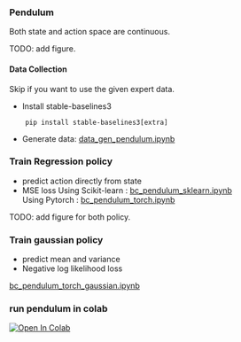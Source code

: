 ### Pendulum
Both state and action space are continuous.

TODO: add figure.

#### Data Collection
Skip if you want to use the given expert data.

* Install stable-baselines3
```
    pip install stable-baselines3[extra]
```
* Generate data: <a href="data_gen_pendulum.ipynb"> data_gen_pendulum.ipynb </a>


### Train Regression policy
* predict action directly from state
* MSE loss
Using Scikit-learn :  <a href="bc_pendulum_sklearn.ipynb"> bc_pendulum_sklearn.ipynb </a> </br>
 Using Pytorch : <a href="bc_pendulum_torch.ipynb">bc_pendulum_torch.ipynb</a> 
 

TODO: add figure for both policy.

### Train gaussian policy
* predict mean and variance
* Negative log likelihood loss

<a href="bc_pendulum_torch_gaussian.ipynb"> bc_pendulum_torch_gaussian.ipynb </a>


### run pendulum in colab
<a target="_blank" href="https://colab.research.google.com/github/AssistiveRoboticsUNH/bc_tutorial/blob/main/pendulum/bc_pendulum_torch.ipynb">
  <img src="https://colab.research.google.com/assets/colab-badge.svg" alt="Open In Colab"/>
</a>


